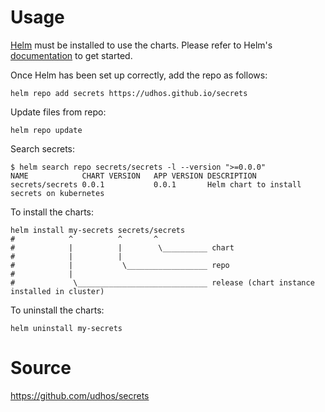 # Usage

[Helm](https://helm.sh) must be installed to use the charts.  Please refer to
Helm's [documentation](https://helm.sh/docs) to get started.

Once Helm has been set up correctly, add the repo as follows:

    helm repo add secrets https://udhos.github.io/secrets

Update files from repo:

    helm repo update

Search secrets:

    $ helm search repo secrets/secrets -l --version ">=0.0.0"
    NAME           	CHART VERSION	APP VERSION	DESCRIPTION
    secrets/secrets	0.0.1        	0.0.1      	Helm chart to install secrets on kubernetes

To install the charts:

    helm install my-secrets secrets/secrets
    #            ^          ^       ^
    #            |          |        \__________ chart
    #            |          |
    #            |           \__________________ repo
    #            |
    #             \_____________________________ release (chart instance installed in cluster)

To uninstall the charts:

    helm uninstall my-secrets

# Source

<https://github.com/udhos/secrets>
